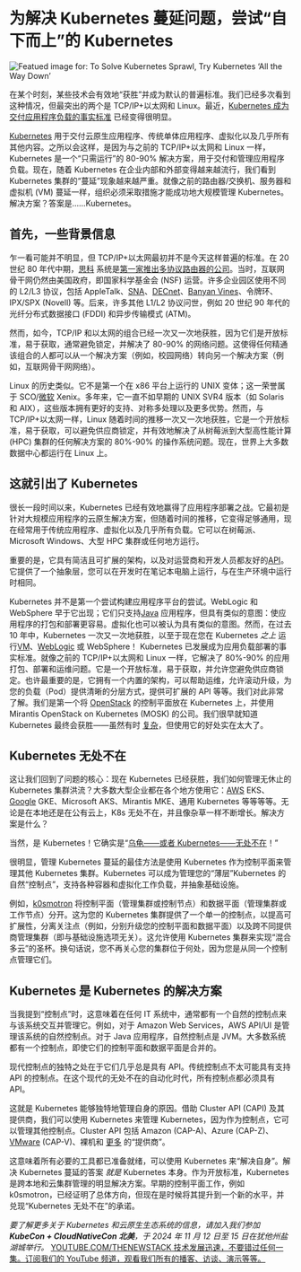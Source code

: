 # 为解决 Kubernetes 蔓延问题，尝试“自下而上”的 Kubernetes

![Featued image for: To Solve Kubernetes Sprawl, Try Kubernetes ‘All the Way Down’](https://cdn.thenewstack.io/media/2024/10/6133b087-kubernetes-solve-itself-turtles-1024x576.jpg)

在某个时刻，某些技术会有效地“获胜”并成为默认的普遍标准。我们已经多次看到这种情况，但最突出的两个是 TCP/IP+以太网和 Linux。最近，[Kubernetes 成为交付应用程序负载的事实标准](https://thenewstack.io/10-years-of-kubernetes-past-present-and-future/) 已经变得很明显。

[Kubernetes](https://roadmap.sh/kubernetes) 用于交付云原生应用程序、传统单体应用程序、虚拟化以及几乎所有其他内容。之所以会这样，是因为与之前的 TCP/IP+以太网和 Linux 一样，Kubernetes 是一个“只需运行”的 80-90% 解决方案，用于交付和管理应用程序负载。现在，随着 Kubernetes 在企业内部和外部变得越来越流行，我们看到 Kubernetes 集群的“蔓延”现象越来越严重。就像之前的路由器/交换机、服务器和虚拟机 (VM) 蔓延一样，组织必须采取措施才能成功地大规模管理 Kubernetes。解决方案？答案是……Kubernetes。

## 首先，一些背景信息

乍一看可能并不明显，但 TCP/IP+以太网最初并不是今天这样普遍的标准。在 20 世纪 80 年代中期，[思科](http://cisco.com/?utm_content=inline+mention) 系统是[第一家推出多协议路由器的公司](https://web.archive.org/web/20070707180833/http://newsroom.cisco.com/dlls/2004/hd_061404.html)。当时，互联网骨干网仍然由美国政府，即国家科学基金会 (NSF) 运营。许多企业园区使用不同的 L2/L3 协议，包括 AppleTalk、[SNA](https://en.wikipedia.org/wiki/Systems_Network_Architecture)、[DECnet](https://en.wikipedia.org/wiki/DECnet)、[Banyan Vines](https://en.wikipedia.org/wiki/Banyan_VINES)、令牌环、IPX/SPX (Novell) 等。后来，许多其他 L1/L2 协议问世，例如 20 世纪 90 年代的光纤分布式数据接口 (FDDI) 和异步传输模式 (ATM)。

然而，如今，TCP/IP 和以太网的组合已经一次又一次地获胜，因为它们是开放标准，易于获取，通常避免锁定，并解决了 80-90% 的网络问题。这使得任何精通该组合的人都可以从一个解决方案（例如，校园网络）转向另一个解决方案（例如，互联网骨干网网络）。

Linux 的历史类似。它不是第一个在 x86 平台上运行的 UNIX 变体；这一荣誉属于 SCO/[微软](https://news.microsoft.com/?utm_content=inline+mention) Xenix。多年来，它一直不如早期的 UNIX SVR4 版本（如 Solaris 和 AIX），这些版本拥有更好的支持、对称多处理以及更多优势。然而，与 TCP/IP+以太网一样，Linux 随着时间的推移一次又一次地获胜，它是一个开放标准，易于获取，可以避免供应商锁定，并有效地解决了从树莓派到大型高性能计算 (HPC) 集群的任何解决方案的 80%-90% 的操作系统问题。现在，世界上大多数数据中心都运行在 Linux 上。

## 这就引出了 Kubernetes

很长一段时间以来，Kubernetes 已经有效地赢得了应用程序部署之战。它最初是针对大规模应用程序的云原生解决方案，但随着时间的推移，它变得足够通用，现在经常用于传统应用程序、虚拟化以及几乎所有负载。它可以在树莓派、Microsoft Windows、大型 HPC 集群或任何地方运行。

重要的是，它具有简洁且可扩展的架构，以及对运营商和开发人员都友好的[API](https://thenewstack.io/the-power-of-k8s-api-solutions-revolutionizing-industries/)。它提供了一个抽象层，您可以在开发时在笔记本电脑上运行，与在生产环境中运行时相同。

Kubernetes 并不是第一个尝试构建应用程序平台的尝试。WebLogic 和 WebSphere 早于它出现；它们只支持[Java](https://thenewstack.io/java/) 应用程序，但具有类似的意图：使应用程序的打包和部署更容易。虚拟化也可以被认为具有类似的意图。然而，在过去 10 年中，Kubernetes 一次又一次地获胜，以至于现在您在 Kubernetes *之上* 运行[VM](https://github.com/kubevirt/kubevirt)、[WebLogic](https://oracle.github.io/weblogic-kubernetes-operator/) 或 WebSphere！
Kubernetes 已发展成为应用负载部署的事实标准。就像之前的 TCP/IP+以太网和 Linux 一样，它解决了 80%-90% 的应用打包、部署和运维问题。它是一个开放标准，易于获取，并允许您避免供应商锁定。也许最重要的是，它拥有一个内置的架构，可以帮助运维，允许滚动升级，为您的负载（Pod）提供清晰的分层方式，提供可扩展的 API 等等。我们对此非常了解。我们是第一个将 [OpenStack](https://www.openstack.org/) 的控制平面放在 Kubernetes 上，并使用 Mirantis OpenStack on Kubernetes (MOSK) 的公司。我们很早就知道 Kubernetes 最终会获胜——虽然有时 [复杂](https://thenewstack.io/tackling-the-complexities-of-kubernetes-fleet-management/)，但使用它的好处实在太大了。

## Kubernetes 无处不在
这让我们回到了问题的核心：现在 Kubernetes 已经获胜，我们如何管理无休止的 Kubernetes 集群洪流？大多数大型企业都在各个地方使用它：[AWS](https://aws.amazon.com/?utm_content=inline+mention) EKS、[Google](https://cloud.google.com/?utm_content=inline+mention) GKE、Microsoft AKS、Mirantis MKE、通用 Kubernetes 等等等等。无论是在本地还是在公有云上，K8s 无处不在，并且像杂草一样不断增长。解决方案是什么？

当然，是 Kubernetes！它确实是“[乌龟——或者 Kubernetes——无处不在](https://en.wikipedia.org/wiki/Turtles_all_the_way_down)！”

很明显，管理 Kubernetes 蔓延的最佳方法是使用 Kubernetes 作为控制平面来管理其他 Kubernetes 集群。Kubernetes 可以成为管理您的“薄层”Kubernetes 的自然“控制点”，支持各种容器和虚拟化工作负载，并抽象基础设施。

例如，[k0smotron](https://github.com/k0sproject/k0smotron) 将控制平面（管理集群或控制节点）和数据平面（管理集群或工作节点）分开。这为您的 Kubernetes 集群提供了一个单一的控制点，以提高可扩展性，分离关注点（例如，分别升级您的控制平面和数据平面）以及跨不同提供商管理集群（即与基础设施选项无关）。这允许使用 Kubernetes 集群来实现“混合多云”的圣杯。换句话说，您不再关心您的集群位于何处，因为您是从同一个控制点管理它们。

## Kubernetes 是 Kubernetes 的解决方案
当我提到“控制点”时，这意味着在任何 IT 系统中，通常都有一个自然的控制点来与该系统交互并管理它。例如，对于 Amazon Web Services，AWS API/UI 是管理该系统的自然控制点。对于 Java 应用程序，自然控制点是 JVM。大多数系统都有一个控制点，即使它们的控制平面和数据平面是合并的。

现代控制点的独特之处在于它们几乎总是具有 API。传统控制点不太可能具有支持 API 的控制点。在这个现代的无处不在的自动化时代，所有控制点都必须具有 API。

这就是 Kubernetes 能够独特地管理自身的原因。借助 Cluster API (CAPI) 及其提供商，我们可以使用 Kubernetes 来管理 Kubernetes，因为作为控制点，它可以管理其他控制点。Cluster API 包括 Amazon (CAP-A)、Azure (CAP-Z)、[VMware](https://tanzu.vmware.com?utm_content=inline+mention) (CAP-V)、裸机和 [更多](https://cluster-api.sigs.k8s.io/reference/providers) 的“提供商”。

这意味着所有必要的工具都已准备就绪，可以使用 Kubernetes 来“解决自身”。解决 Kubernetes 蔓延的答案 *就是* Kubernetes 本身。作为开放标准，Kubernetes 是跨本地和云集群管理的明显解决方案。早期的控制平面工作，例如 k0smotron，已经证明了总体方向，但现在是时候将其提升到一个新的水平，并兑现“Kubernetes 无处不在”的承诺。

*要了解更多关于 Kubernetes 和云原生生态系统的信息，请加入我们参加 **KubeCon + CloudNativeCon 北美**，于 2024 年 11 月 12 日至 15 日在犹他州盐湖城举行。*
[
YOUTUBE.COM/THENEWSTACK
技术发展迅速，不要错过任何一集。订阅我们的 YouTube
频道，观看我们所有的播客、访谈、演示等等。
](https://youtube.com/thenewstack?sub_confirmation=1)
